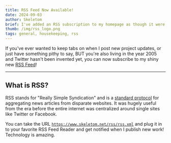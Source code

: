 ```yaml
---
title: RSS Feed Now Available!
date: 2024-09-03
author: Skeletom
brief: I've added an RSS subscription to my homepage as though it were 2005. Please clap.
thumb: /img/rss_logo.png
tags: general, housekeeping, rss
---
```


If you've ever wanted to keep tabs on when I post new project updates, or just have something pithy to say, BUT you're also living in the year 2005 and Twitter hasn't been invented yet, you can now subscribe to my shiny new [RSS Feed](/rss/rss.xml)!

---

## What is RSS?

RSS stands for "Really Simple Syndication" and is a [standard protocol](https://en.wikipedia.org/wiki/RSS) for aggregating news articles from disparate websites. It was hugely useful from the era before the entire internet was centralized around single sites like Twitter or Facebook.


You can take the URL [`https://www.skeletom.net/rss/rss.xml`](/rss/rss.xml) and plug it in to your favorite RSS Feed Reader and get notified when I publish new work! Technology is amazing.